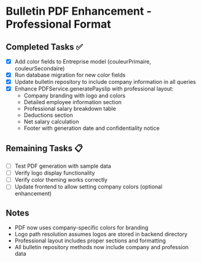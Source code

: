 # Bulletin PDF Enhancement - Professional Format

## Completed Tasks ✅
- [x] Add color fields to Entreprise model (couleurPrimaire, couleurSecondaire)
- [x] Run database migration for new color fields
- [x] Update bulletin repository to include company information in all queries
- [x] Enhance PDFService.generatePayslip with professional layout:
  - Company branding with logo and colors
  - Detailed employee information section
  - Professional salary breakdown table
  - Deductions section
  - Net salary calculation
  - Footer with generation date and confidentiality notice

## Remaining Tasks 📋
- [ ] Test PDF generation with sample data
- [ ] Verify logo display functionality
- [ ] Verify color theming works correctly
- [ ] Update frontend to allow setting company colors (optional enhancement)

## Notes
- PDF now uses company-specific colors for branding
- Logo path resolution assumes logos are stored in backend directory
- Professional layout includes proper sections and formatting
- All bulletin repository methods now include company and profession data
